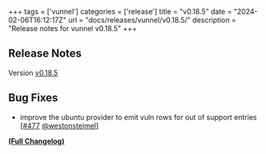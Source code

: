 +++
tags = ['vunnel']
categories = ['release']
title = "v0.18.5"
date = "2024-02-06T16:12:17Z"
url = "docs/releases/vunnel/v0.18.5/"
description = "Release notes for vunnel v0.18.5"
+++

## Release Notes

Version [v0.18.5](https://github.com/anchore/vunnel/releases/tag/v0.18.5)

## Bug Fixes

- improve the ubuntu provider to emit vuln rows for out of support entries [[#477](https://github.com/anchore/vunnel/pull/477) [@westonsteimel](https://github.com/westonsteimel)]

**[(Full Changelog)](https://github.com/anchore/vunnel/compare/v0.18.4...v0.18.5)**
